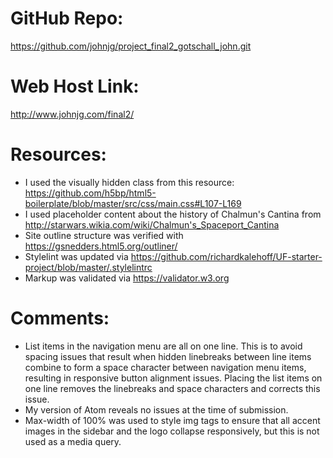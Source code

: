 # GitHub Repo:
https://github.com/johnjg/project_final2_gotschall_john.git

# Web Host Link:
http://www.johnjg.com/final2/

# Resources:
- I used the visually hidden class from this resource: https://github.com/h5bp/html5-boilerplate/blob/master/src/css/main.css#L107-L169
- I used placeholder content about the history of Chalmun's Cantina from http://starwars.wikia.com/wiki/Chalmun's_Spaceport_Cantina
- Site outline structure was verified with https://gsnedders.html5.org/outliner/
- Stylelint was updated via https://github.com/richardkalehoff/UF-starter-project/blob/master/.stylelintrc
- Markup was validated via https://validator.w3.org

# Comments:
- List items in the navigation menu are all on one line. This is to avoid spacing issues that result when hidden linebreaks between line items combine to form a space character between navigation menu items, resulting in responsive button alignment issues. Placing the list items on one line removes the linebreaks and space characters and corrects this issue.
- My version of Atom reveals no issues at the time of submission.
- Max-width of 100% was used to style img tags to ensure that all accent images in the sidebar and the logo collapse responsively, but this is not used as a media query.
